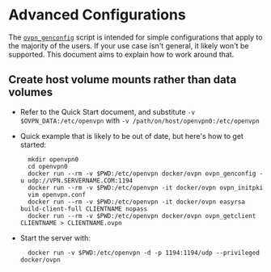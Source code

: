 # Advanced Configurations

The [`ovpn_genconfig`](/bin/ovpn_genconfig) script is intended for simple configurations that apply to the majority of the users.  If your use case isn't general, it likely won't be supported.  This document aims to explain how to work around that.

## Create host volume mounts rather than data volumes

* Refer to the Quick Start document, and substitute `-v $OVPN_DATA:/etc/openvpn` with `-v /path/on/host/openvpn0:/etc/openvpn`
* Quick example that is likely to be out of date, but here's how to get started:

        mkdir openvpn0
        cd openvpn0
        docker run --rm -v $PWD:/etc/openvpn docker/ovpn ovpn_genconfig -u udp://VPN.SERVERNAME.COM:1194
        docker run --rm -v $PWD:/etc/openvpn -it docker/ovpn ovpn_initpki
        vim openvpn.conf
        docker run --rm -v $PWD:/etc/openvpn -it docker/ovpn easyrsa build-client-full CLIENTNAME nopass
        docker run --rm -v $PWD:/etc/openvpn docker/ovpn ovpn_getclient CLIENTNAME > CLIENTNAME.ovpn

* Start the server with:

        docker run -v $PWD:/etc/openvpn -d -p 1194:1194/udp --privileged docker/ovpn
